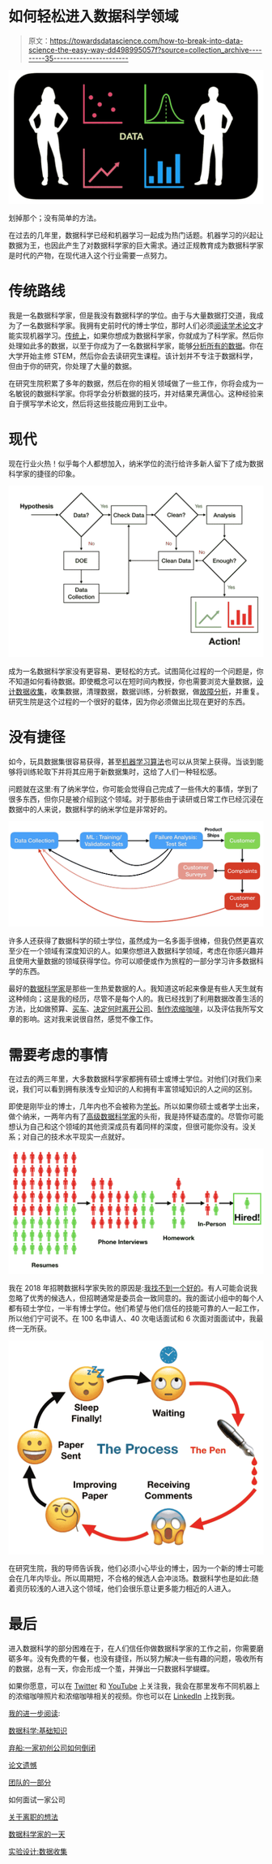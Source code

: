# 如何轻松进入数据科学领域

> 原文：<https://towardsdatascience.com/how-to-break-into-data-science-the-easy-way-dd498995057f?source=collection_archive---------35----------------------->

![](img/a86231561a5c28f4ac68b0bb2aaa6bf8.png)

划掉那个；没有简单的方法。

在过去的几年里，数据科学已经和机器学习一起成为热门话题。机器学习的兴起让数据为王，也因此产生了对数据科学家的巨大需求。通过正规教育成为数据科学家是时代的产物，在现代进入这个行业需要一点努力。

# 传统路线

我是一名数据科学家，但是我没有数据科学的学位。由于与大量数据打交道，我成为了一名数据科学家。我拥有史前时代的博士学位，那时人们必须[阅读学术论文](https://www.linkedin.com/pulse/ode-red-ink-robert-mckeon-aloe)才能实现机器学习。[传统上](https://www.linkedin.com/pulse/farewell-computer-vision-robert-mckeon-aloe)，如果你想成为数据科学家，你就成为了科学家。然后你处理如此多的数据，以至于你成为了一名数据科学家，能够[分析所有的数据](https://www.linkedin.com/pulse/abandon-ship-robert-mckeon-aloe)。你在大学开始主修 STEM，然后你会去读研究生课程。该计划并不专注于数据科学，但由于你的研究，你处理了大量的数据。

在研究生院积累了多年的数据，然后在你的相关领域做了一些工作，你将会成为一名敏锐的数据科学家。你将学会分析数据的技巧，并对结果充满信心。这种经验来自于撰写学术论文，然后将这些技能应用到工业中。

# 现代

现在行业火热！似乎每个人都想加入，纳米学位的流行给许多新人留下了成为数据科学家的捷径的印象。

![](img/075941f0ec2db26f27c745bce61532eb.png)

成为一名数据科学家没有更容易、更轻松的方式。试图简化过程的一个问题是，你不知道如何看待数据。即使概念可以在短时间内教授，你也需要浏览大量数据，[设计数据收集](https://www.linkedin.com/pulse/design-experiment-data-collection-robert-mckeon-aloe)，收集数据，清理数据，数据训练，分析数据，做[故障分析](https://www.linkedin.com/pulse/ml-examining-test-set-robert-mckeon-aloe)，并重复。研究生院是这个过程的一个很好的载体，因为你必须做出比现在更好的东西。

# 没有捷径

如今，玩具数据集很容易获得，甚至[机器学习算法](https://www.linkedin.com/pulse/traditional-cv-pipeline-vs-cnn-robert-mckeon-aloe)也可以从货架上获得。当谈到能够将训练轮取下并将其应用于新数据集时，这给了人们一种轻松感。

问题就在这里:有了纳米学位，你可能会觉得自己完成了一些伟大的事情，学到了很多东西，但你只是被介绍到这个领域。对于那些由于读研或日常工作已经沉浸在数据中的人来说，数据科学的纳米学位是非常好的。

![](img/755698f0f6755853bbdd3d3639899364.png)

许多人还获得了数据科学的硕士学位，虽然成为一名多面手很棒，但我仍然更喜欢至少在一个领域有深度知识的人。如果你想进入数据科学领域，考虑在你感兴趣并且使用大量数据的领域获得学位。你可以顺便或作为旅程的一部分学习许多数据科学的东西。

最好的[数据科学家](https://www.linkedin.com/pulse/day-life-data-scientist-robert-mckeon-aloe)是那些一生热爱数据的人。我知道这听起来像是有些人天生就有这种倾向；这是我的经历，尽管不是每个人的。我已经找到了利用数据改善生活的方法，比如做预算、[买车](https://medium.com/overthinking-life/buying-a-car-an-analysis-7bf7caf58e04)、[决定何时离开公司](https://www.linkedin.com/pulse/abandon-ship-robert-mckeon-aloe)、[制作浓缩咖啡](https://www.linkedin.com/pulse/progressive-refinement-purification-story-espresso-shot-mckeon-aloe)，以及评估我所写文章的影响。这对我来说很自然，感觉不像工作。

# 需要考虑的事情

在过去的两三年里，大多数数据科学家都拥有硕士或博士学位。对他们(对我们)来说，我们可以看到拥有肤浅专业知识的人和拥有丰富领域知识的人之间的区别。

即使是刚毕业的博士，几年内也不会被称为[学长](https://www.linkedin.com/pulse/symptoms-promotion-robert-mckeon-aloe)。所以如果你硕士或者学士出来，做个纳米，一两年内有了[高级数据科学家](https://www.linkedin.com/pulse/wisdom-learning-from-others-robert-mckeon-aloe)的头衔，我是持怀疑态度的。尽管你可能想认为自己和这个领域的其他资深成员有着同样的深度，但很可能你没有。没关系；对自己的技术水平现实一点就好。

![](img/211648d3177545fd5dd85f5ea5c506b7.png)

我在 2018 年招聘数据科学家失败的原因是:[我找不到一个好的](https://www.linkedin.com/pulse/lessons-hiring-robert-mckeon-aloe)。有人可能会说我忽略了优秀的候选人，但招聘通常是委员会一致同意的。我的面试小组中的每个人都有硕士学位，一半有博士学位。他们希望与他们信任的技能可靠的人一起工作，所以他们宁可说不。在 100 名申请人、40 次电话面试和 6 次面对面面试中，我最终一无所获。

![](img/e880954ae441dd5af77a4ca85fa6de9f.png)

在研究生院，我的导师告诉我，他们必须小心毕业的博士，因为一个新的博士可能会在几年内毕业。所以周期短，不合格的候选人会冲淡场。数据科学也是如此:随着资历较浅的人进入这个领域，他们会很乐意让更多能力相近的人进入。

# 最后

进入数据科学的部分困难在于，在人们信任你做数据科学家的工作之前，你需要磨砺多年。没有免费的午餐，也没有捷径，所以努力解决一些有趣的问题，吸收所有的数据，总有一天，你会形成一个茧，并弹出一只数据科学蝴蝶。

如果你愿意，可以在 [Twitter](https://mobile.twitter.com/espressofun) 和 [YouTube](https://m.youtube.com/channel/UClgcmAtBMTmVVGANjtntXTw) 上关注我，我会在那里发布不同机器上的浓缩咖啡照片和浓缩咖啡相关的视频。你也可以在 [LinkedIn](https://www.linkedin.com/in/robert-mckeon-aloe-01581595) 上找到我。

[我的进一步阅读](https://www.linkedin.com/pulse/my-writing-sorted-topic-robert-mckeon-aloe/):

[数据科学:基础知识](https://www.linkedin.com/pulse/data-science-essentials-robert-mckeon-aloe/)

[弃船:一家初创公司如何倒闭](https://medium.com/overthinking-life/abandon-ship-how-a-startup-went-under-c5ca8e5bb970)

[论文遗憾](https://medium.com/overthinking-life/dissertation-regret-7109673b7437)

[团队的一部分](https://www.linkedin.com/pulse/part-team-robert-mckeon-aloe/)

如何面试一家公司

[关于离职的想法](https://www.linkedin.com/pulse/thoughts-leaving-robert-mckeon-aloe/)

[数据科学家的一天](/a-day-in-the-life-of-a-data-scientist-eb63cdd71edb)

[实验设计:数据收集](https://www.linkedin.com/pulse/design-experiment-data-collection-robert-mckeon-aloe/)